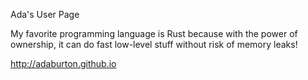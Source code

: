 Ada's User Page

My favorite programming language is Rust because with the power of ownership, it can do fast low-level stuff without risk of memory leaks!

http://adaburton.github.io
